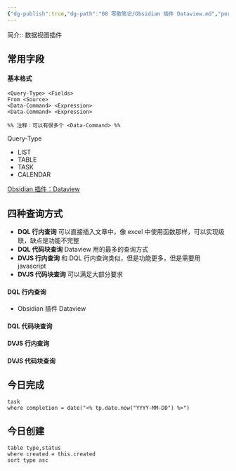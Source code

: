 ```yaml
---
{"dg-publish":true,"dg-path":"08 零散笔记/Obsidian 插件 Dataview.md","permalink":"/08 零散笔记/Obsidian 插件 Dataview/","noteIcon":"dg-note-icon","created":"2023-10-31","updated":"2025-08-01"}
---
```



简介:: 数据视图插件

## 常用字段

#### 基本格式

```
<Query-Type> <Fields>
From <Source> 
<Data-Command> <Expression> 
<Data-Command> <Expression> 

%% 注释：可以有很多个 <Data-Command> %%
```

Query-Type
- LIST
- TABLE
- TASK
- CALENDAR

[Obsidian 插件：Dataview](https://pkmer.cn/Pkmer-Docs/10-obsidian/obsidian%E7%A4%BE%E5%8C%BA%E6%8F%92%E4%BB%B6/dataview/dataview/)

## 四种查询方式

- **DQL 行内查询**	可以直接插入文章中，像 excel 中使用函数那样，可以实现级联，缺点是功能不完整
- **DQL 代码块查询**	Dataview 用的最多的查询方式
- **DVJS 行内查询**	和 DQL 行内查询类似，但是功能更多，但是需要用 javascript
- **DVJS 代码块查询**	可以满足大部分要求

#### DQL 行内查询

- Obsidian 插件 Dataview

#### DQL 代码块查询

#### DVJS 行内查询

#### DVJS 代码块查询

## 今日完成

```
task
where completion = date("<% tp.date.now("YYYY-MM-DD") %>")
```

## 今日创建

```
table type,status
where created = this.created
sort type asc
```